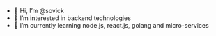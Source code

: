 - 👋 Hi, I’m @sovick
- 👀 I’m interested in backend technologies
- 🌱 I’m currently learning node.js, react.js, golang and micro-services

<!---
sovick/sovick is a ✨ special ✨ repository because its `README.md` (this file) appears on your GitHub profile.
You can click the Preview link to take a look at your changes.
--->
